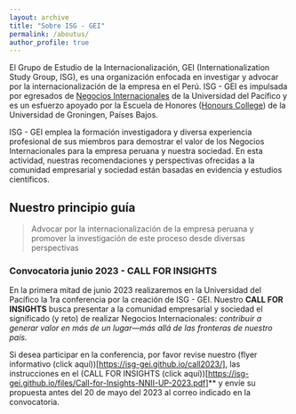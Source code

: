 ```yaml
---
layout: archive
title: "Sobre ISG - GEI"
permalink: /aboutus/
author_profile: true
---
```


El Grupo de Estudio de la Internacionalización, GEI (Internationalization Study Group, ISG), es una organización enfocada en investigar y advocar por la internacionalización de la empresa en el Perú. ISG - GEI es impulsada por egresados de [Negocios Internacionales](https://admision.up.edu.pe/carreras/negocios-internacionales/) de la Universidad del Pacífico y es un esfuerzo apoyado por la Escuela de Honores ([Honours College](https://www.rug.nl/education/honours-college/?lang=en)) de la Universidad de Groningen, Países Bajos.

ISG - GEI emplea la formación investigadora y diversa experiencia profesional de sus miembros para demostrar el valor de los Negocios Internacionales para la empresa peruana y nuestra sociedad.  En esta actividad, nuestras recomendaciones y perspectivas ofrecidas a la comunidad empresarial y sociedad están basadas en evidencia y estudios científicos. 

## Nuestro principio guía

> Advocar por la internacionalización de la empresa peruana y promover la investigación de este proceso desde diversas perspectivas

### Convocatoria junio 2023 - CALL FOR INSIGHTS

En la primera mitad de junio 2023 realizaremos en la Universidad del Pacífico la 1ra conferencia por la creación de ISG - GEI. Nuestro **CALL FOR INSIGHTS** busca presentar a la comunidad empresarial y sociedad el significado (y reto) de realizar Negocios Internacionales: *contribuir a generar valor en más de un lugar—más allá de las fronteras de nuestro país.*

Si desea participar en la conferencia, por favor revise nuestro (flyer informativo (click aquí))[https://isg-gei.github.io/call2023/], las instrucciones en el (CALL FOR INSIGHTS (click aquí))[https://isg-gei.github.io/files/Call-for-Insights-NNII-UP-2023.pdf]** y envíe su propuesta antes del 20 de mayo del 2023 al correo indicado en la convocatoria.

